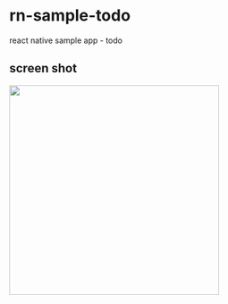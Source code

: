 # rn-sample-todo
react native sample app - todo

screen shot
---
<img src='./rn-sample-todo.gif' width='375'>